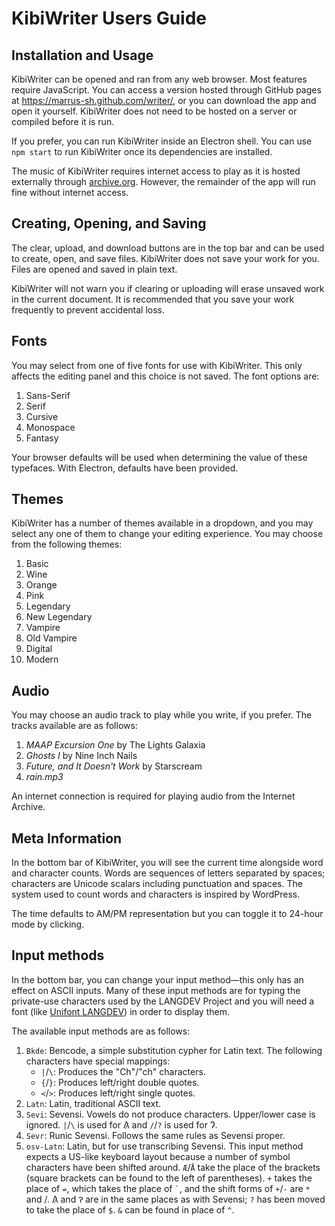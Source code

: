 #  KibiWriter Users Guide  #

##  Installation and Usage  ##

KibiWriter can be opened and ran from any web browser. Most features require JavaScript. You can access a version hosted through GitHub pages at <https://marrus-sh.github.com/writer/>, or you can download the app and open it yourself. KibiWriter does not need to be hosted on a server or compiled before it is run.

If you prefer, you can run KibiWriter inside an Electron shell. You can use `npm start` to run KibiWriter once its dependencies are installed.

The music of KibiWriter requires internet access to play as it is hosted externally through [archive.org](https://archive.org). However, the remainder of the app will run fine without internet access.

##  Creating, Opening, and Saving  #

The clear, upload, and download buttons are in the top bar and can be used to create, open, and save files. KibiWriter does not save your work for you. Files are opened and saved in plain text.

KibiWriter will not warn you if clearing or uploading will erase unsaved work in the current document. It is recommended that you save your work frequently to prevent accidental loss.

##  Fonts  ##

You may select from one of five fonts for use with KibiWriter. This only affects the editing panel and this choice is not saved. The font options are:

1. Sans-Serif
2. Serif
3. Cursive
4. Monospace
5. Fantasy

Your browser defaults will be used when determining the value of these typefaces. With Electron, defaults have been provided.

##  Themes  ##

KibiWriter has a number of themes available in a dropdown, and you may select any one of them to change your editing experience. You may choose from the following themes:

1. Basic
2. Wine
3. Orange
4. Pink
5. Legendary
6. New Legendary
7. Vampire
8. Old Vampire
9. Digital
10. Modern

##  Audio  ##

You may choose an audio track to play while you write, if you prefer. The tracks available are as follows:

1. _MAAP Excursion One_ by The Lights Galaxia
2. _Ghosts I_ by Nine Inch Nails
3. _Future, and It Doesn't Work_ by Starscream
4. _rain.mp3_

An internet connection is required for playing audio from the Internet Archive.

##  Meta Information  ##

In the bottom bar of KibiWriter, you will see the current time alongside word and character counts. Words are sequences of letters separated by spaces; characters are Unicode scalars including punctuation and spaces. The system used to count words and characters is inspired by WordPress.

The time defaults to AM/PM representation but you can toggle it to 24-hour mode by clicking.

##  Input methods  ##

In the bottom bar, you can change your input method—this only has an effect on ASCII inputs. Many of these input methods are for typing the private-use characters used by the LANGDEV Project and you will need a font (like [Unifont LANGDEV](https://github.com/langdev-project/unifont-langdev)) in order to display them.

The available input methods are as follows:

1. `Bkde`: Bencode, a simple substitution cypher for Latin text. The following characters have special mappings:
    + `|`/`\`: Produces the "Ch"/"ch" characters.
    + `{`/`}`: Produces left/right double quotes.
    + `<`/`>`: Produces left/right single quotes.
2. `Latn`: Latin, traditional ASCII text.
3. `Sevi`: Sevensi. Vowels do not produce characters. Upper/lower case is ignored. `|`/`\` is used for Λ̷ and `/`/`?` is used for Ɂ.
4. `Sevr`: Runic Sevensi. Follows the same rules as Sevensi proper.
5. `osv-Latn`: Latin, but for use transcribing Sevensi. This input method expects a US-like keyboard layout because a number of symbol characters have been shifted around. `Æ`/`Å` take the place of the brackets (square brackets can be found to the left of parentheses). `+` takes the place of `=`, which takes the place of `` ` ``, and the shift forms of `+`/`-` are `*` and /. Λ̷ and `Ɂ` are in the same places as with Sevensi; `?` has been moved to take the place of `$`. `&` can be found in place of `^`.
